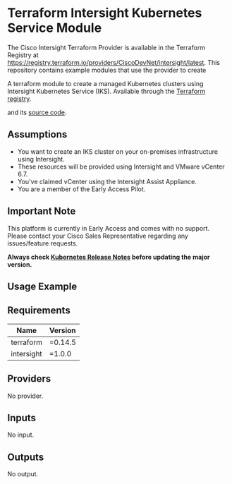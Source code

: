 # Terraform Intersight Kubernetes Service Module

The Cisco Intersight Terraform Provider is available in the Terraform Registry at https://registry.terraform.io/providers/CiscoDevNet/intersight/latest.  This repository contains example modules that use the provider to create 

A terraform module to create a managed Kubernetes clusters using Intersight Kubernetes Service (IKS). Available through the [Terraform registry](https://registry.terraform.io/providers/CiscoDevNet/intersight/latest).
<!-- Inspired by and adapted from [this doc](https://registry.terraform.io/providers/CiscoDevNet/intersight/latest/docs) -->
and its [source code](https://github.com/CiscoDevNet/terraform-provider-intersight).

## Assumptions

* You want to create an IKS cluster on your on-premises infrastructure using Intersight.
* These resources will be provided using Intersight and VMware vCenter 6.7.
* You've claimed vCenter using the Intersight Assist Appliance.
* You are a member of the Early Access Pilot.

## Important Note

This platform is currently in Early Access and comes with no support.  Please contact your Cisco Sales Representative regarding any issues/feature requests.

**Always check [Kubernetes Release Notes](https://kubernetes.io/docs/setup/release/notes/) before updating the major version.**

## Usage Example


<!-- BEGINNING OF PRE-COMMIT-TERRAFORM DOCS HOOK -->
## Requirements

| Name | Version |
|------|---------|
| terraform | =0.14.5 |
| intersight | =1.0.0 |

## Providers

No provider.

## Inputs

No input.

## Outputs

No output.

<!-- END OF PRE-COMMIT-TERRAFORM DOCS HOOK -->